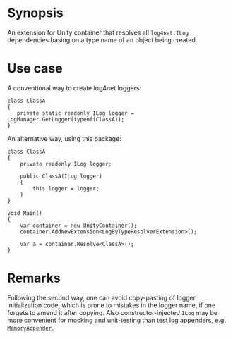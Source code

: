 # Synopsis

An extension for Unity container that resolves all `log4net.ILog` dependencies basing on a type name of an object being created.

# Use case

A conventional way to create log4net loggers:

```
class ClassA
{
   private static readonly ILog logger = LogManager.GetLogger(typeof(ClassA));
}
```

An alternative way, using this package:

```
class ClassA
{
    private readonly ILog logger;

    public ClassA(ILog logger)
    {
        this.logger = logger;
    }
}

void Main()
{
    var container = new UnityContainer();
    container.AddNewExtension<LogByTypeResolverExtension>();
    
    var a = container.Resolve<ClassA>();
}
```

# Remarks

Following the second way, one can avoid copy-pasting of logger initialization code, which is prone to mistakes in the logger name, if one forgets to amend it after copying.
Also constructor-injected `ILog` may be more convenient for mocking and unit-testing than test log appenders, e.g. [`MemoryAppender`](https://logging.apache.org/log4net/release/sdk/html/T_log4net_Appender_MemoryAppender.htm).
